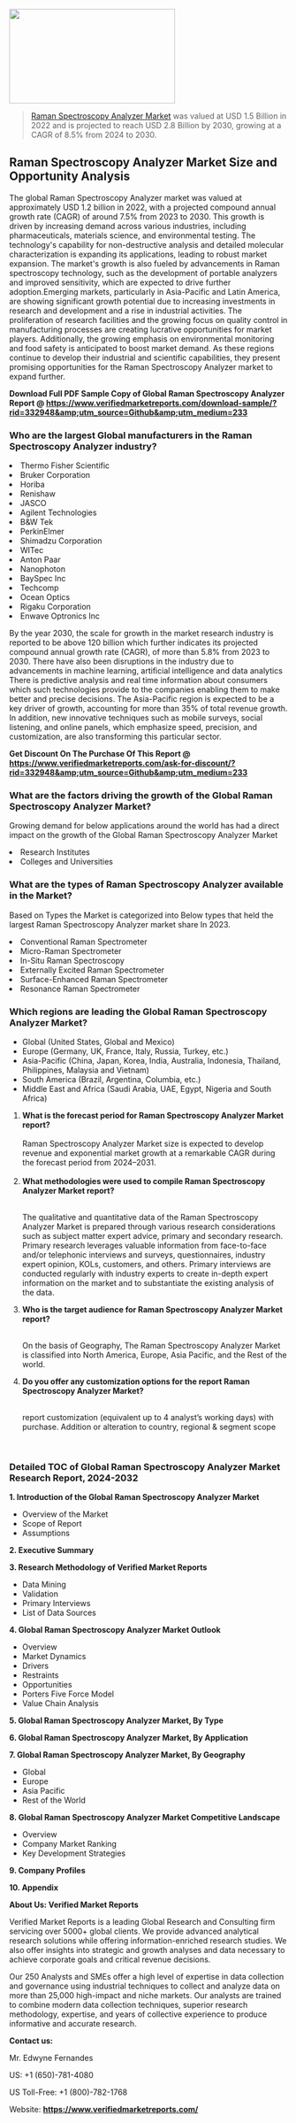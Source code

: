 <img src="https://ffe5etoiles.com/wp-content/uploads/2024/12/MST1-300x171.png" alt="" width="300" height="171" class="alignnone size-medium wp-image-20088" /><blockquote><p><p><a href="https://www.verifiedmarketreports.com/download-sample/?rid=332948&utm_source=Github&utm_medium=233" target="_blank">Raman Spectroscopy Analyzer Market</a> was valued at USD 1.5 Billion in 2022 and is projected to reach USD 2.8 Billion by 2030, growing at a CAGR of 8.5% from 2024 to 2030.</p></blockquote><p><h2>Raman Spectroscopy Analyzer Market Size and Opportunity Analysis</h2>The global Raman Spectroscopy Analyzer market was valued at approximately USD 1.2 billion in 2022, with a projected compound annual growth rate (CAGR) of around 7.5% from 2023 to 2030. This growth is driven by increasing demand across various industries, including pharmaceuticals, materials science, and environmental testing. The technology's capability for non-destructive analysis and detailed molecular characterization is expanding its applications, leading to robust market expansion. The market's growth is also fueled by advancements in Raman spectroscopy technology, such as the development of portable analyzers and improved sensitivity, which are expected to drive further adoption.Emerging markets, particularly in Asia-Pacific and Latin America, are showing significant growth potential due to increasing investments in research and development and a rise in industrial activities. The proliferation of research facilities and the growing focus on quality control in manufacturing processes are creating lucrative opportunities for market players. Additionally, the growing emphasis on environmental monitoring and food safety is anticipated to boost market demand. As these regions continue to develop their industrial and scientific capabilities, they present promising opportunities for the Raman Spectroscopy Analyzer market to expand further.</p><p class=""><strong>Download Full PDF Sample Copy of Global Raman Spectroscopy Analyzer Report @ <a href="https://www.verifiedmarketreports.com/download-sample/?rid=332948&amp;utm_source=Github&amp;utm_medium=233" target="_blank">https://www.verifiedmarketreports.com/download-sample/?rid=332948&amp;utm_source=Github&amp;utm_medium=233</a></strong></p><h3 id="" class="">Who are the largest Global manufacturers in the Raman Spectroscopy Analyzer industry?</h3><p><li>Thermo Fisher Scientific</li><li> Bruker Corporation</li><li> Horiba</li><li> Renishaw</li><li> JASCO</li><li> Agilent Technologies</li><li> B&W Tek</li><li> PerkinElmer</li><li> Shimadzu Corporation</li><li> WITec</li><li> Anton Paar</li><li> Nanophoton</li><li> BaySpec Inc</li><li> Techcomp</li><li> Ocean Optics</li><li> Rigaku Corporation</li><li> Enwave Optronics Inc</li></p><div class=""><div class="" dir="" data-message-author-role="" data-message-id="" data-message-model-slug=""><div class=""><div class=""><div class=""><div class="" dir="" data-message-author-role="" data-message-id="" data-message-model-slug=""><div class=""><div class=""><p>By the year 2030, the scale for growth in the market research industry is reported to be above 120 billion which further indicates its projected compound annual growth rate (CAGR), of more than 5.8% from 2023 to 2030. There have also been disruptions in the industry due to advancements in machine learning, artificial intelligence and data analytics There is predictive analysis and real time information about consumers which such technologies provide to the companies enabling them to make better and precise decisions. The Asia-Pacific region is expected to be a key driver of growth, accounting for more than 35% of total revenue growth. In addition, new innovative techniques such as mobile surveys, social listening, and online panels, which emphasize speed, precision, and customization, are also transforming this particular sector.</p><p><strong>Get Discount On The Purchase Of This Report @&nbsp; <a href="https://www.verifiedmarketreports.com/ask-for-discount/?rid=332948&amp;utm_source=Github&amp;utm_medium=233" target="_blank">https://www.verifiedmarketreports.com/ask-for-discount/?rid=332948&amp;utm_source=Github&amp;utm_medium=233</a></strong></p></div></div></div></div></div></div></div></div><h3 id="" class="">What are the factors driving the growth of the Global Raman Spectroscopy Analyzer Market?</h3><p id="" class="">Growing demand for below applications around the world has had a direct impact on the growth of the Global Raman Spectroscopy Analyzer Market</p><p id="" class=""><li>Research Institutes</li><li> Colleges and Universities</li></p><h3 id="" class="">What are the types of Raman Spectroscopy Analyzer available in the Market?</h3><p id="" class="">Based on Types the Market is categorized into Below types that held the largest Raman Spectroscopy Analyzer market share In 2023.</p><p id="" class=""><li>Conventional Raman Spectrometer</li><li> Micro-Raman Spectrometer</li><li> In-Situ Raman Spectroscopy</li><li> Externally Excited Raman Spectrometer</li><li> Surface-Enhanced Raman Spectrometer</li><li> Resonance Raman Spectrometer</li></p><h3 id="" class="">Which regions are leading the Global Raman Spectroscopy Analyzer Market?</h3><ul><li>Global (United States, Global and Mexico)</li><li>Europe (Germany, UK, France, Italy, Russia, Turkey, etc.)</li><li>Asia-Pacific (China, Japan, Korea, India, Australia, Indonesia, Thailand, Philippines, Malaysia and Vietnam)</li><li>South America (Brazil, Argentina, Columbia, etc.)</li><li>Middle East and Africa (Saudi Arabia, UAE, Egypt, Nigeria and South Africa)</li></ul><p><ol><li><strong>What is the forecast period for Raman Spectroscopy Analyzer Market report?<br /></strong><br /><span data-sheets-root="1" data-sheets-value="{&quot;1&quot;:2,&quot;2&quot;:&quot;XXXX size is expected to develop revenue and exponential market growth at a remarkable CAGR during the forecast period from 2024&ndash;2030.&quot;}" data-sheets-userformat="{&quot;2&quot;:12674,&quot;4&quot;:{&quot;1&quot;:2,&quot;2&quot;:16776960},&quot;10&quot;:2,&quot;11&quot;:0,&quot;15&quot;:&quot;Arial&quot;,&quot;16&quot;:12}">Raman Spectroscopy Analyzer Market size is expected to develop revenue and exponential market growth at a remarkable CAGR during the forecast period from 2024&ndash;2031.</span><br /><br /></li><li><strong>What methodologies were used to compile Raman Spectroscopy Analyzer Market report?<br /><br /></strong><p>The qualitative and quantitative data of the&nbsp;Raman Spectroscopy Analyzer Market is prepared through various research considerations such as subject matter expert advice, primary and secondary research. Primary research leverages valuable information from face-to-face and/or telephonic interviews and surveys, questionnaires, industry expert opinion, KOLs, customers, and others. Primary interviews are conducted regularly with industry experts to create in-depth expert information on the market and to substantiate the existing analysis of the data.&nbsp;</p></li><li><strong>Who is the target audience for Raman Spectroscopy Analyzer Market report?<br /><br /></strong><p>On the basis of Geography, The&nbsp;Raman Spectroscopy Analyzer Market is classified into North America, Europe, Asia Pacific, and the Rest of the world.</p></li><li><strong>Do you offer any customization options for the report Raman Spectroscopy Analyzer Market?<br /><br /></strong><p>report customization (equivalent up to 4 analyst&rsquo;s working days) with purchase. Addition or alteration to country, regional &amp; segment scope</p><p>&nbsp;</p></li></ol></p><h3 id="" class="">Detailed TOC of Global Raman Spectroscopy Analyzer Market Research Report, 2024-2032</h3><p id="" class=""><strong>1. Introduction of the Global Raman Spectroscopy Analyzer Market</strong></p><ul><li>Overview of the Market</li><li>Scope of Report</li><li>Assumptions</li></ul><p id="" class=""><strong>2. Executive Summary</strong></p><p id="" class=""><strong>3. Research Methodology of&nbsp;Verified Market Reports</strong></p><ul><li>Data Mining</li><li>Validation</li><li>Primary Interviews</li><li>List of Data Sources</li></ul><p id="" class=""><strong>4. Global Raman Spectroscopy Analyzer Market Outlook</strong></p><ul><li>Overview</li><li>Market Dynamics</li><li>Drivers</li><li>Restraints</li><li>Opportunities</li><li>Porters Five Force Model</li><li>Value Chain Analysis</li></ul><p id="" class=""><strong>5. Global Raman Spectroscopy Analyzer Market, By&nbsp;Type</strong></p><p id="" class=""><strong>6. Global Raman Spectroscopy Analyzer Market, By Application</strong></p><p id="" class=""><strong>7. Global Raman Spectroscopy Analyzer Market, By Geography</strong></p><ul><li>Global</li><li>Europe</li><li>Asia Pacific</li><li>Rest of the World</li></ul><p id="" class=""><strong>8. Global Raman Spectroscopy Analyzer Market Competitive Landscape</strong></p><ul><li>Overview</li><li>Company Market Ranking</li><li>Key Development Strategies</li></ul><p id="" class=""><strong>9. Company Profiles</strong></p><p id="" class=""><strong>10. Appendix</strong></p><p id="" class=""><strong>About Us: Verified Market Reports</strong></p><p id="" class="">Verified Market Reports is a leading Global Research and Consulting firm servicing over 5000+ global clients. We provide advanced analytical research solutions while offering information-enriched research studies. We also offer insights into strategic and growth analyses and data necessary to achieve corporate goals and critical revenue decisions.</p><p id="" class="">Our 250 Analysts and SMEs offer a high level of expertise in data collection and governance using industrial techniques to collect and analyze data on more than 25,000 high-impact and niche markets. Our analysts are trained to combine modern data collection techniques, superior research methodology, expertise, and years of collective experience to produce informative and accurate research.</p><p id="" class=""><strong>Contact us:</strong></p><p id="" class="">Mr. Edwyne Fernandes</p><p id="" class="">US: +1 (650)-781-4080</p><p id="" class="">US Toll-Free: +1 (800)-782-1768</p><p id="" class="">Website: <a target="" data-test-app-aware-link=""><strong>https://www.verifiedmarketreports.com/</strong></a></p>
